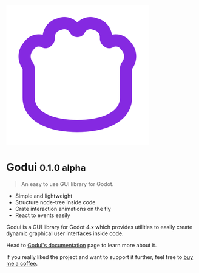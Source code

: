 ![logo](logo.svg)

# Godui <small>0.1.0 alpha</small>

> An easy to use GUI library for Godot.

- Simple and lightweight
- Structure node-tree inside code
- Crate interaction animations on the fly
- React to events easily

Godui is a GUI library for Godot 4.x which provides utilities to easily create dynamic graphical user interfaces inside code.

Head to [Godui's documentation](https://ghsoares.github.io/goduidoc) page to learn more about it.

If you really liked the project and want to support it further, feel free to [buy me a coffee](https://www.buymeacoffee.com/ghsoares).